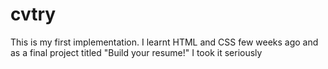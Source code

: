 # cvtry
This is my first implementation. I learnt HTML and CSS few weeks ago and as a final project titled "Build your resume!" I took it seriously
